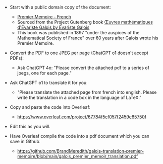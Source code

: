 - Start with a public domain copy of the document:
  - [Premier Memoire - French](https://github.com/BrandMeredith/galois-translation-premier-memoire/blob/main/galois_premier_memoir_french_full.pdf)
  - Sourced from the Project Gutenberg book [Œuvres mathématiques d'Évariste Galois by Évariste Galois](https://www.gutenberg.org/ebooks/40213)
  - This book was published in 1897 "under the auspices of the Mathematical Society of France" over 60 years after Galois wrote his Premier Memoire.

- Convert the PDF to one JPEG per page (ChatGPT o1 doesn't accept PDFs):
  - Ask ChatGPT 4o: "Please convert the attached pdf to a series of jpegs, one for each page."

- Ask ChatGPT o1 to translate it for you:
  - "Please translate the attached page from french into english. Please write the translation in a code box in the language of LaTeX."

- Copy and paste the code into Overleaf:
  - https://www.overleaf.com/project/67784f5cf057f2459e85750f
 
- Edit this as you will.

- Have Overleaf compile the code into a pdf document which you can save in Github:
  - https://github.com/BrandMeredith/galois-translation-premier-memoire/blob/main/galois_premier_memoir_translation.pdf
